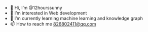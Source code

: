 - 👋 Hi, I’m @12hourssunny
- 👀 I’m interested in Web development
- 🌱 I’m currently learning machine learning and knowledge graph
- 📫 How to reach me 826802411@qq.com

<!---
12hourssunny/12hourssunny is a ✨ special ✨ repository because its `README.md` (this file) appears on your GitHub profile.
You can click the Preview link to take a look at your changes.
--->
